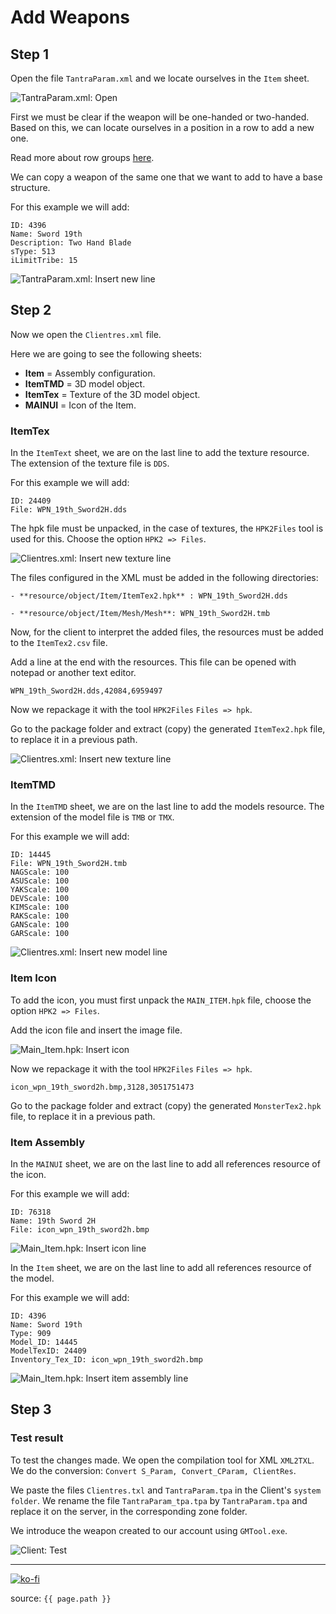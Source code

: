 # Add Weapons

## Step 1

Open the file `TantraParam.xml` and we locate ourselves in the `Item` sheet.

![TantraParam.xml: Open](https://raw.githubusercontent.com/FernandoCalmet/Tantra/master/extras/img/development/items_management/weapon/01.png)

First we must be clear if the weapon will be one-handed or two-handed. Based on this, we can locate ourselves in a position in a row to add a new one.

Read more about row groups [here](https://fernandocalmet.github.io/Tantra/content_development/items_management/).

We can copy a weapon of the same one that we want to add to have a base structure.

For this example we will add:

```note
ID: 4396
Name: Sword 19th
Description: Two Hand Blade
sType: 513
iLimitTribe: 15
```

![TantraParam.xml: Insert new line](https://raw.githubusercontent.com/FernandoCalmet/Tantra/master/extras/img/development/items_management/weapon/02.png)

## Step 2

Now we open the `Clientres.xml` file.

Here we are going to see the following sheets:

- **Item** = Assembly configuration.
- **ItemTMD** = 3D model object.
- **ItemTex** = Texture of the 3D model object.
- **MAINUI** = Icon of the Item.

### ItemTex

In the `ItemText` sheet, we are on the last line to add the texture resource. The extension of the texture file is `DDS`.

For this example we will add:

```note
ID: 24409
File: WPN_19th_Sword2H.dds
```

The hpk file must be unpacked, in the case of textures, the `HPK2Files` tool is used for this. Choose the option `HPK2 => Files`.

![Clientres.xml: Insert new texture line](https://raw.githubusercontent.com/FernandoCalmet/Tantra/master/extras/img/development/items_management/weapon/03.png)

The files configured in the XML must be added in the following directories:

```note
- **resource/object/Item/ItemTex2.hpk** : WPN_19th_Sword2H.dds

- **resource/object/Item/Mesh/Mesh**: WPN_19th_Sword2H.tmb
```

Now, for the client to interpret the added files, the resources must be added to the `ItemTex2.csv` file.

Add a line at the end with the resources. This file can be opened with notepad or another text editor.

```note
WPN_19th_Sword2H.dds,42084,6959497
```

Now we repackage it with the tool `HPK2Files` `Files => hpk`.

Go to the package folder and extract (copy) the generated `ItemTex2.hpk` file, to replace it in a previous path.

![Clientres.xml: Insert new texture line](https://raw.githubusercontent.com/FernandoCalmet/Tantra/master/extras/img/development/items_management/weapon/04.png)

### ItemTMD

In the `ItemTMD` sheet, we are on the last line to add the models resource. The extension of the model file is `TMB` or `TMX`.

For this example we will add:

```note
ID: 14445
File: WPN_19th_Sword2H.tmb
NAGScale: 100
ASUScale: 100
YAKScale: 100
DEVScale: 100
KIMScale: 100
RAKScale: 100
GANScale: 100
GARScale: 100
```

![Clientres.xml: Insert new model line](https://raw.githubusercontent.com/FernandoCalmet/Tantra/master/extras/img/development/items_management/weapon/05.png)

### Item Icon

To add the icon, you must first unpack the `MAIN_ITEM.hpk` file, choose the option `HPK2 => Files`.

Add the icon file and insert the image file.

![Main_Item.hpk: Insert icon](https://raw.githubusercontent.com/FernandoCalmet/Tantra/master/extras/img/development/items_management/weapon/06.png)

Now we repackage it with the tool `HPK2Files` `Files => hpk`.

```note
icon_wpn_19th_sword2h.bmp,3128,3051751473
```

Go to the package folder and extract (copy) the generated `MonsterTex2.hpk` file, to replace it in a previous path.

### Item Assembly

In the `MAINUI` sheet, we are on the last line to add all references resource of the icon.

For this example we will add:

```note
ID: 76318
Name: 19th Sword 2H
File: icon_wpn_19th_sword2h.bmp
```

![Main_Item.hpk: Insert icon line](https://raw.githubusercontent.com/FernandoCalmet/Tantra/master/extras/img/development/items_management/weapon/07.png)

In the `Item` sheet, we are on the last line to add all references resource of the model.

For this example we will add:

```note
ID: 4396
Name: Sword 19th
Type: 909
Model_ID: 14445
ModelTexID: 24409
Inventory_Tex_ID: icon_wpn_19th_sword2h.bmp
```

![Main_Item.hpk: Insert item assembly line](https://raw.githubusercontent.com/FernandoCalmet/Tantra/master/extras/img/development/items_management/weapon/08.png)

## Step 3

### Test result

To test the changes made. We open the compilation tool for XML `XML2TXL`. We do the conversion: `Convert S_Param, Convert_CParam, ClientRes`.

We paste the files `Clientres.txl` and `TantraParam.tpa` in the Client's `system folder`. We rename the file `TantraParam_tpa.tpa` by `TantraParam.tpa` and replace it on the server, in the corresponding zone folder.

We introduce the weapon created to our account using `GMTool.exe`.

![Client: Test](https://raw.githubusercontent.com/FernandoCalmet/Tantra/master/extras/img/development/items_management/weapon/09.png)

---

[![ko-fi](https://www.ko-fi.com/img/githubbutton_sm.svg)](https://ko-fi.com/T6T41JKMI)

source: `{{ page.path }}`
